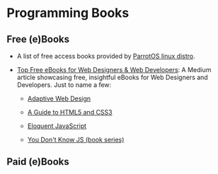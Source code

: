 # Programming Books

## Free (e)Books

* A list of free access books provided by [ParrotOS linux distro](https://archive.parrotsec.org/parrot/misc/openbooks/programming/).

* [Top Free eBooks for Web Designers & Web Developers](https://medium.com/web-development-zone/top-free-ebooks-for-web-designers-web-developers-f8c6a70465ad): A Medium article showcasing free, insightful eBooks for Web Designers and Developers. Just to name a few:

  * [Adaptive Web Design](https://adaptivewebdesign.info/1st-edition/)

  * [A Guide to HTML5 and CSS3](https://html5hive.org/free-ebook-a-guide-to-html5-and-css3/)

  * [Eloquent JavaScript](http://eloquentjavascript.net/)

  * [You Don't Know JS (book series)](https://github.com/getify/You-Dont-Know-JS#you-dont-know-js-book-series)

## Paid (e)Books
